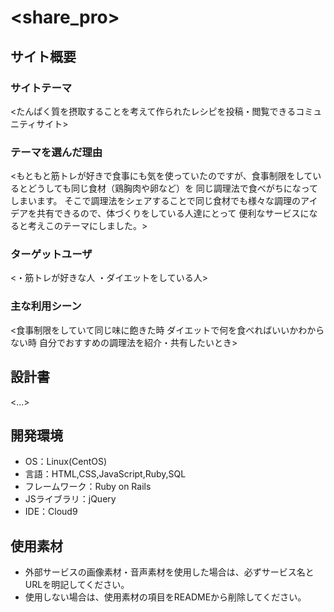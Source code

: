 # <share_pro>

## サイト概要
### サイトテーマ
<たんぱく質を摂取することを考えて作られたレシピを投稿・閲覧できるコミュニティサイト>

### テーマを選んだ理由
<もともと筋トレが好きで食事にも気を使っていたのですが、食事制限をしているとどうしても同じ食材（鶏胸肉や卵など）を
同じ調理法で食べがちになってしまいます。
そこで調理法をシェアすることで同じ食材でも様々な調理のアイデアを共有できるので、体づくりをしている人達にとって
便利なサービスになると考えこのテーマにしました。>

### ターゲットユーザ
<・筋トレが好きな人
 ・ダイエットをしている人>

### 主な利用シーン
<食事制限をしていて同じ味に飽きた時
ダイエットで何を食べればいいかわからない時
自分でおすすめの調理法を紹介・共有したいとき>

## 設計書
<...>

## 開発環境
- OS：Linux(CentOS)
- 言語：HTML,CSS,JavaScript,Ruby,SQL
- フレームワーク：Ruby on Rails
- JSライブラリ：jQuery
- IDE：Cloud9

## 使用素材
- 外部サービスの画像素材・音声素材を使用した場合は、必ずサービス名とURLを明記してください。
- 使用しない場合は、使用素材の項目をREADMEから削除してください。